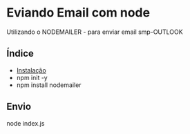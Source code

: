 # Eviando Email com node

Utilizando o NODEMAILER - para enviar email smp-OUTLOOK

## Índice

- [Instalação](#instalação)
- npm init -y
- npm install nodemailer

## Envio
node index.js

